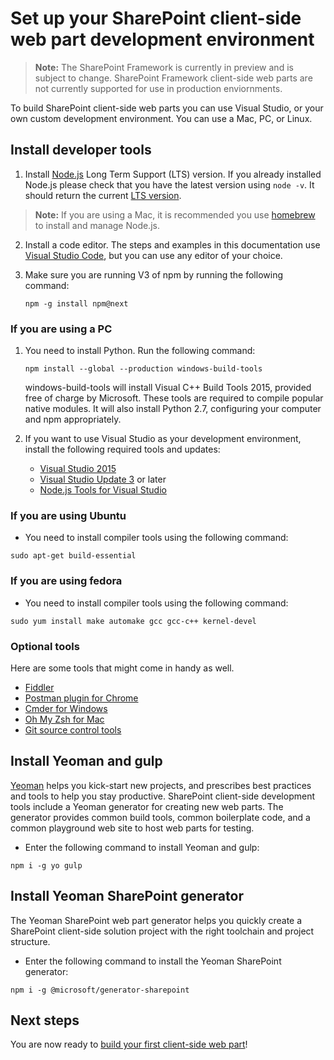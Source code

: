 # Set up your SharePoint client-side web part development environment

>**Note:** The SharePoint Framework is currently in preview and is subject to change. SharePoint Framework client-side web parts are not currently supported for use in production enviornments.

To build SharePoint client-side web parts you can use Visual Studio, or your own custom development environment. You can use a Mac, PC, or Linux.

## Install developer tools

1. Install [Node.js](https://nodejs.org/en/) Long Term Support (LTS) version. If you already installed Node.js please check that you have the latest version using `node -v`. It should return the current [LTS version](https://nodejs.org/en/download/). 
>**Note:** If you are using a Mac, it is recommended you use [homebrew](http://brew.sh/) to install and manage Node.js. 

2. Install a code editor. The steps and examples in this documentation use [Visual Studio Code](https://code.visualstudio.com/), but you can use any editor of your choice. 

3. Make sure you are running V3 of npm by running the following command:

   ```npm -g install npm@next```

### If you are using a PC
1. You need to install Python. Run the following command:

   ```npm install --global --production windows-build-tools```

   windows-build-tools will install Visual C++ Build Tools 2015, provided free of charge by Microsoft. These tools are required to compile popular native modules. It will also install Python 2.7, configuring your computer and npm appropriately. 

2. If you want to use Visual Studio as your development environment, install the following required tools and updates:
    * [Visual Studio 2015](https://go.microsoft.com/fwlink/?LinkId=691978&clcid=0x409)
    * [Visual Studio Update 3](https://www.visualstudio.com/en-us/news/releasenotes/vs2015-update3-vs) or later
    * [Node.js Tools for Visual Studio](https://aka.ms/getntvs)

### If you are using Ubuntu
* You need to install compiler tools using the following command:

```
sudo apt-get build-essential
```

### If you are using fedora
* You need to install compiler tools using the following command:

```
sudo yum install make automake gcc gcc-c++ kernel-devel
```

### Optional tools
Here are some tools that might come in handy as well.

* [Fiddler](http://www.telerik.com/fiddler)
* [Postman plugin for Chrome](https://www.getpostman.com/docs/introduction)
* [Cmder for Windows](http://cmder.net/)
* [Oh My Zsh for Mac](http://ohmyz.sh/)
* [Git source control tools](https://git-scm.com/)

## Install Yeoman and gulp
[Yeoman](http://yeoman.io/) helps you kick-start new projects, and prescribes best practices and tools to help you stay productive. SharePoint client-side development tools include a Yeoman generator for creating new web parts. The generator provides common build tools, common boilerplate code, and a common playground web site to host web parts for testing.

* Enter the following command to install Yeoman and gulp:

```
npm i -g yo gulp
```
 
## Install Yeoman SharePoint generator
 
The Yeoman SharePoint web part generator helps you quickly create a SharePoint client-side solution project with the right toolchain and project structure.
 
* Enter the following command to install the Yeoman SharePoint generator:

```
npm i -g @microsoft/generator-sharepoint 
```

## Next steps
You are now ready to [build your first client-side web part](./build-a-hello-world-web-part)!
